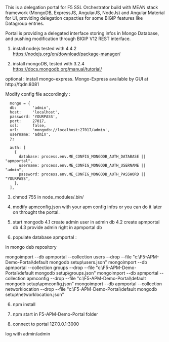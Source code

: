 This is a delegation portal for F5 SSL Orchestrator build with MEAN stack framework (MongoDB, ExpressJS, AngularJS, NodeJs) and Angular Material for UI, providing delegation capacties for some BIGIP features like Datagroup entries.

Portal is providing a delegated interface storing infos in Mongo Database, and pushing modification through BIGIP V12 REST interface.

1) install nodejs tested with 4.4.2 https://nodejs.org/en/download/package-manager/

2) install mongoDB, tested with 3.2.4 https://docs.mongodb.org/manual/tutorial/

optional : install mongo-express. Mongo-Express available by GUI at http://fqdn:8081

Modify config file accordingly :

      mongo = {
      db:       'admin',
      host:     'localhost',
      password: 'YOURPASS',
      port:     27017,
      ssl:      false,
      url:      'mongodb://localhost:27017/admin',
      username: 'admin',
      };

      auth: [
        {
          database: process.env.ME_CONFIG_MONGODB_AUTH_DATABASE || "apmportal",
          username: process.env.ME_CONFIG_MONGODB_AUTH_USERNAME || "admin",
          password: process.env.ME_CONFIG_MONGODB_AUTH_PASSWORD || "YOURPASS",
        },
      ],


3) chmod 755 in node_modules/.bin/

4) modify apmconfig.json with your apm config infos or you can do it later on throught the portal.

4) start mongodb
  4.1 create admin user in admin db
  4.2 create apmportal db
  4.3 provide admin right in apmportal db

5) populate database apmportal :

in mongo deb repository

mongoimport --db apmportal --collection users  --drop --file "c:\F5-APM-Demo-Portal\default mongodb setup\users.json"
mongoimport --db apmportal --collection groups  --drop --file "c:\F5-APM-Demo-Portal\default mongodb setup\groups.json"
mongoimport --db apmportal --collection apmconfig  --drop --file "c:\F5-APM-Demo-Portal\default mongodb setup\apmconfig.json"
mongoimport --db apmportal --collection networklocation  --drop --file "c:\F5-APM-Demo-Portal\default mongodb setup\networklocation.json"

6) npm install

7) npm start in F5-APM-Demo-Portal folder

8) connect to portal 127.0.0.1:3000

log with admin/admin
